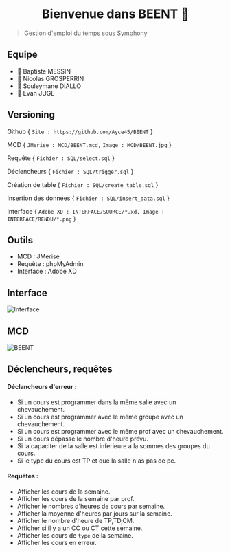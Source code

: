 <h1 align="center">Bienvenue dans BEENT 👋</h1>

> Gestion d'emploi du temps sous Symphony

## Equipe
 - 👤 Baptiste MESSIN 
 - 👤 Nicolas GROSPERRIN 
 - 👤 Souleymane DIALLO
 - 👤 Evan JUGE

## Versioning
Github {
  `Site : https://github.com/Ayce45/BEENT`
}

MCD {
`JMerise : MCD/BEENT.mcd,`
`Image : MCD/BEENT.jpg`
}

Requête {
  `Fichier : SQL/select.sql`
}

Déclencheurs {
  `Fichier : SQL/trigger.sql`
}

Création de table {
  `Fichier : SQL/create_table.sql`
}

Insertion des données {
  `Fichier : SQL/insert_data.sql`
}

Interface {
  `Adobe XD : INTERFACE/SOURCE/*.xd, Image : INTERFACE/RENDU/*.png`
}

## Outils
 - MCD : JMerise 
 - Requête : phpMyAdmin 
 - Interface : Adobe XD

## Interface
![Interface](https://user-images.githubusercontent.com/32338891/69720804-b95aae00-1113-11ea-827b-029cca20cc23.png)

## MCD
![BEENT](https://user-images.githubusercontent.com/32338891/69950710-25faf180-14f4-11ea-8243-ad6dd7778681.png)


## Déclencheurs, requêtes
#### Déclancheurs d'erreur :
 - Si un cours est programmer dans la même salle avec un chevauchement.
 - Si un cours est programmer avec le même groupe avec un chevauchement.
 - Si un cours est programmer avec le même prof avec un chevauchement.
 - Si un cours dépasse le nombre d'heure prévu.
 - Si la capaciter de la salle est inferieure a la sommes des groupes du cours.
 - Si le type du cours est TP et que la salle n'as pas de pc.

#### Requêtes :
 - Afficher les cours de la semaine.
 - Afficher les cours de la semaine par prof.
 - Afficher le nombres d'heures de cours par semaine.
 - Afficher la moyenne d'heures par jours sur la semaine.
 - Afficher le nombre d'heure de TP,TD,CM.
 - Afficher si il y a un CC ou CT cette semaine.
 - Afficher les cours de `type` de la semaine.
 - Afficher les cours en erreur.